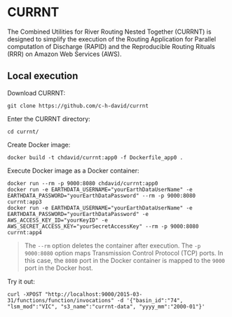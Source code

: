 # CURRNT
The Combined Utilities for River Routing Nested Together (CURRNT) is designed to
simplify the execution of the Routing Application for Parallel computatIon of 
Discharge (RAPID) and the Reproducible Routing Rituals (RRR) on Amazon Web
Services (AWS).

## Local execution
Download CURRNT:

```
git clone https://github.com/c-h-david/currnt
```

Enter the CURRNT directory:

```
cd currnt/
```

Create Docker image:

```
docker build -t chdavid/currnt:app0 -f Dockerfile_app0 .
```

Execute Docker image as a Docker container:

```
docker run --rm -p 9000:8080 chdavid/currnt:app0
docker run -e EARTHDATA_USERNAME="yourEarthDataUserName" -e EARTHDATA_PASSWORD="yourEarthDataPassword" --rm -p 9000:8080 currnt:app3
docker run -e EARTHDATA_USERNAME="yourEarthDataUserName" -e EARTHDATA_PASSWORD="yourEarthDataPassword" -e AWS_ACCESS_KEY_ID="yourKeyID" -e AWS_SECRET_ACCESS_KEY="yourSecretAccessKey" --rm -p 9000:8080 currnt:app4
```

> The `--rm` option deletes the container after execution. The `-p 9000:8080`
> option maps Transmission Control Protocol (TCP) ports. In this case, the
> `8080` port in the Docker container is mapped to the `9000` port in the Docker
> host.

Try it out:

```
curl -XPOST "http://localhost:9000/2015-03-31/functions/function/invocations" -d '{"basin_id":"74", "lsm_mod":"VIC", "s3_name":"currnt-data", "yyyy_mm":"2000-01"}'
```
